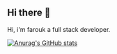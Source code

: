 ## Hi there 👋

Hi, i'm farouk a full stack developer.

[![Anurag's GitHub stats](https://github-readme-stats.vercel.app/api?username=freshposh-code)](https://github.com/anuraghazra/github-readme-stats)
